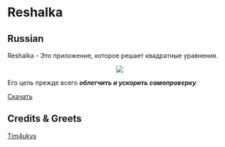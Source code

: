 # Reshalka

## Russian
Reshalka - Это приложение, которое решает квадратные уравнения.

<p align="center"><img src="https://i.imgur.com/KBAcYDa.png"></p>

Его цель прежде всего **_облегчить и ускорить самопроверку_**.

[Скачать](https://github.com/Tim4ukys/Reshalka/raw/main/build/Reshalka.exe)

## Credits & Greets
[Tim4ukys](vk.com/tim4ukys)
